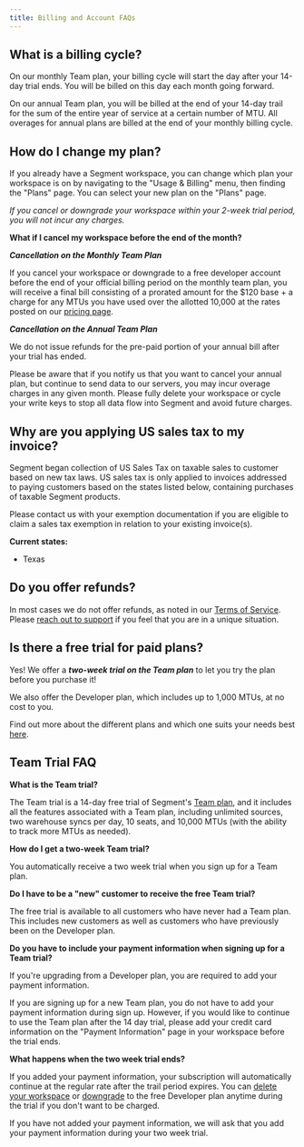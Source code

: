 ```yaml
---
title: Billing and Account FAQs
---
```


## What is a billing cycle?

On our monthly Team plan, your billing cycle will start the day after your 14-day trial ends. You will be billed on this day each month going forward. 

On our annual Team plan, you will be billed at the end of your 14-day trail for the sum of the entire year of service at a certain number of MTU. All overages for annual plans are billed at the end of your monthly billing cycle.



## How do I change my plan?

If you already have a Segment workspace, you can change which plan your workspace is on by navigating to the "Usage & Billing" menu, then finding the "Plans" page. You can select your new plan on the "Plans" page.

_If you cancel or downgrade your workspace within your 2-week trial period, you will not incur any charges._

**What if I cancel my workspace before the end of the month?**

**_Cancellation on the Monthly Team Plan_**

If you cancel your workspace or downgrade to a free developer account before the end of your official billing period on the monthly team plan, you will receive a final bill consisting of a prorated amount for the $120 base + a charge for any MTUs you have used over the allotted 10,000 at the rates posted on our [pricing page](https://segment.com/pricing).

_**Cancellation on the Annual Team Plan**_

We do not issue refunds for the pre-paid portion of your annual bill after your trial has ended.

Please be aware that if you notify us that you want to cancel your annual plan, but continue to send data to our servers, you may incur overage charges in any given month. Please fully delete your workspace or cycle your write keys to stop all data flow into Segment and avoid future charges.


## Why are you applying US sales tax to my invoice?

Segment began collection of US Sales Tax on taxable sales to customer based on new tax laws. US sales tax is only applied to invoices addressed to paying customers based on the states listed below, containing purchases of taxable Segment products.

Please contact us with your exemption documentation if you are eligible to claim a sales tax exemption in relation to your existing invoice(s). 

**Current states:**

*   Texas


## Do you offer refunds?

In most cases we do not offer refunds, as noted in our [Terms of Service](https://segment.com/docs/legal/terms/). Please [reach out to support](https://segment.com/help/contact) if you feel that you are in a unique situation.

## Is there a free trial for paid plans?

Yes! We offer a _**two-week trial on the Team plan**_ to let you try the plan before you purchase it! 

We also offer the Developer plan, which includes up to 1,000 MTUs, at no cost to you. 

Find out more about the different plans and which one suits your needs best [here](https://segment.com/pricing). 

## **Team Trial FAQ**

**What is the Team trial?**

The Team trial is a 14-day free trial of Segment's [Team plan](https://segment.com/pricing), and it includes all the features associated with a Team plan, including unlimited sources, two warehouse syncs per day, 10 seats, and 10,000 MTUs (with the ability to track more MTUs as needed).

**How do I get a two-week Team trial?**

You automatically receive a two week trial when you sign up for a Team plan. 

**Do I have to be a "new" customer to receive the free Team trial?**

The free trial is available to all customers who have never had a Team plan. This includes new customers as well as customers who have previously been on the Developer plan. 

**Do you have to include your payment information when signing up for a Team trial?**

If you're upgrading from a Developer plan, you are required to add your payment information. 

If you are signing up for a new Team plan, you do not have to add your payment information during sign up. However, if you would like to continue to use the Team plan after the 14 day trial, please add your credit card information on the "Payment Information" page in your workspace before the trial ends. 

**What happens when the two week trial ends?**

If you added your payment information, your subscription will automatically continue at the regular rate after the trail period expires. You can [delete your workspace](https://segment.com/docs/guides/account-management/how-do-i-delete-my-workspace-entirely/) or [downgrade](https://segment.com/docs/guides/usage-and-billing/what-if-i-cancel-my-workspace-before-the-end-of-a-month-on-the-monthly-plan-will-i-get-a-final-bill/) to the free Developer plan anytime during the trial if you don't want to be charged.

If you have not added your payment information, we will ask that you add your payment information during your two week trial.
